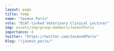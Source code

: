 ```yaml
---
layout: page
title: temp
name: "Jasmin Paris"
role: "ECAT-linked Veterinary Clinical Lecturer"
img: assets/img/group-members/JasminParis
importance: 4
twitter: "https://twitter.com/JasminKParis"
blog: "/jasmin_paris/"
---
```



